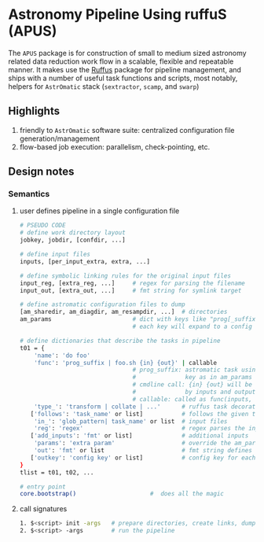 # Astronomy Pipeline Using ruffuS (APUS)

The `APUS` package is for construction of small to medium sized astronomy
related data reduction work flow in a scalable, flexible and repeatable
manner. It makes use the [Ruffus](https://github.com/bunbun/ruffus) package for
pipeline management, and ships with a number of useful task functions and
scripts, most notably, helpers for `AstrOmatic` stack (`sextractor`, `scamp`,
and `swarp`)

## Highlights

1. friendly to `AstrOmatic` software suite: centralized configuration file
   generation/management
2. flow-based job execution: parallelism, check-pointing, etc.

## Design notes

### Semantics

1. user defines pipeline in a single configuration file

    ```sh
    # PSEUDO CODE
    # define work directory layout
    jobkey, jobdir, [confdir, ...]

    # define input files
    inputs, [per_input_extra, extra, ...]

    # define symbolic linking rules for the original input files
    input_reg, [extra_reg, ...]     # regex for parsing the filename
    input_out, [extra_out, ...]     # fmt string for symlink target

    # define astromatic configuration files to dump
    [am_sharedir, am_diagdir, am_resampdir, ...]  # directories
    am_params                       # dict with keys like "prog[_suffix]"
                                    # each key will expand to a config file

    # define dictionaries that describe the tasks in pipeline
    t01 = {
        'name': 'do foo'
        'func': 'prog_suffix | foo.sh {in} {out}' | callable
                                    # prog_suffix: astromatic task using same
                                    #              key as in am_params
                                    # cmdline call: {in} {out} will be replaced
                                    #              by inputs and outputs
                                    # callable: called as func(inputs, outputs)
        'type_': 'transform | collate | ...'      # ruffus task decorators
       ['follows': 'task_name' or list]           # follows the given task
        'in_': 'glob_pattern| task_name' or list  # input files
        'reg': 'regex'                            # regex parses the inputs
       ['add_inputs': 'fmt' or list]              # additional inputs
        'params': 'extra param'                   # override the am_param config
        'out': 'fmt' or list                      # fmt string defines the output
       ['outkey': 'config key' or list]           # config key for each output
    }
    tlist = t01, t02, ...

    # entry point
    core.bootstrap()                     #  does all the magic
    ```

2. call signatures

    ```sh
    1. $<script> init -args   # prepare directories, create links, dump configuration files
    2. $<script> -args        # run the pipeline
    ```

